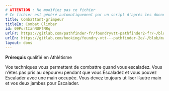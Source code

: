 ```yaml
---
# ATTENTION : Ne modifiez pas ce fichier
# Ce fichier est généré automatiquement par un script d'après les données du module Foundry VTT officiel et de sa traduction
title: Combattant-grimpeur
titleEn: Combat Climber
id: 09PurtIanNUPfNRq
urlFr: https://gitlab.com/pathfinder-fr/foundryvtt-pathfinder2-fr/-/blob/master/data/feats/09PurtIanNUPfNRq.htm
urlEn: https://gitlab.com/hooking/foundry-vtt---pathfinder-2e/-/blob/master/packs/data/feats.db/combat-climber.json
layout: dons
---
```

**Prérequis** qualifié en Athlétisme

Vos techniques vous permettent de combattre quand vous escaladez. Vous n’êtes pas pris au dépourvu pendant que vous Escaladez et vous pouvez Escalader avec une main occupée. Vous devez toujours utiliser l’autre main et vos deux jambes pour Escalader.
